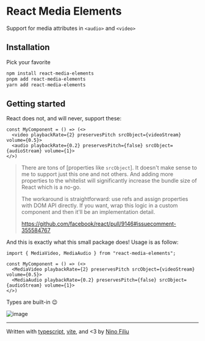 # React Media Elements

Support for media attributes in `<audio>` and `<video>`

## Installation

Pick your favorite

```sh
npm install react-media-elements
pnpm add react-media-elements
yarn add react-media-elements
```

## Getting started

React does not, and will never, support these:

```tsx
const MyComponent = () => (<>
  <video playbackRate={2} preservesPitch srcObject={videoStream} volume={0.5}>
  <audio playbackRate={0.2} preservesPitch={false} srcObject={audioStream} volume={1}>
</>)
```

> There are tons of \[properties like `srcObject`\]. It doesn't make sense to me to support just this one and not others. And adding more properties to the whitelist will significantly increase the bundle size of React which is a no-go.
>
> The workaround is straightforward: use refs and assign properties with DOM API directly. If you want, wrap this logic in a custom component and then it'll be an implementation detail.
>
> https://github.com/facebook/react/pull/9146#issuecomment-355584767

And this is exactly what this small package does! Usage is as follow:

```tsx
import { MediaVideo, MediaAudio } from "react-media-elements";

const MyComponent = () => (<>
  <MediaVideo playbackRate={2} preservesPitch srcObject={videoStream} volume={0.5}>
  <MediaAudio playbackRate={0.2} preservesPitch={false} srcObject={audioStream} volume={1}>
</>)
```

Types are built-in :wink:

![image](https://user-images.githubusercontent.com/29477588/214721391-0ddf2fe2-10e7-405c-960a-588d0efe55ee.png)

---

Written with [typescript](https://www.typescriptlang.org/), [vite](https://vitejs.dev/), and \<3 by [Nino Filiu](https://twitter.com/ninofiliu)
